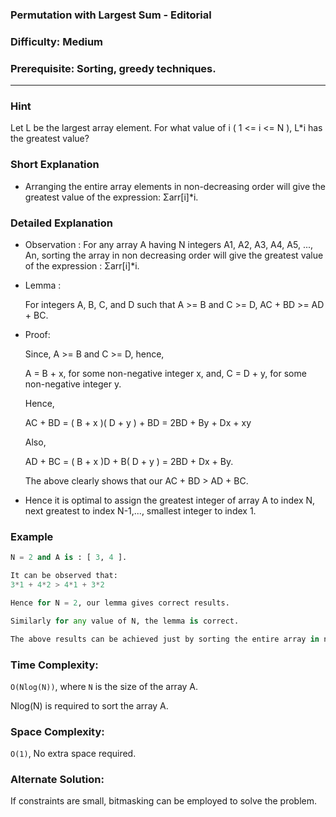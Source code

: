 ### Permutation with Largest Sum - Editorial

### Difficulty:  Medium

### Prerequisite:  Sorting, greedy techniques.
---
### Hint

Let L be the largest array element. For what value of i ( 1 <= i <= N ), L*i has the greatest value? 

### Short Explanation

* Arranging the entire array elements in non-decreasing order will give the greatest value of the expression: Σarr[i]*i.

### Detailed Explanation

* Observation : For any array A having N integers A1, A2, A3, A4, A5, ..., An, sorting the array in non decreasing order will give the greatest value of the expression : Σarr[i]*i.
  
* Lemma :

  For integers A, B, C, and D such that A >= B and C >= D, AC + BD >= AD + BC.

* Proof:

  Since, A >= B and C >= D, hence,

  A = B + x, for some non-negative integer x, and,
  C = D + y, for some non-negative integer y.
  
  Hence,
  
  AC + BD = ( B + x )( D + y ) + BD = 2BD + By + Dx + xy

  Also,

  AD + BC = ( B + x )D + B( D + y ) = 2BD + Dx + By.

  The above clearly shows that our AC + BD > AD + BC.

* Hence it is optimal to assign the greatest integer of array A to index N, next greatest to index N-1,..., smallest integer to index 1. 

### Example
  ```python
  N = 2 and A is : [ 3, 4 ].
  
  It can be observed that:
  3*1 + 4*2 > 4*1 + 3*2

  Hence for N = 2, our lemma gives correct results.
  
 Similarly for any value of N, the lemma is correct.
  
 The above results can be achieved just by sorting the entire array in non-decreasing order.
 ```
### Time Complexity:

`O(Nlog(N))`, where `N` is the size of the array A.

Nlog(N) is required to sort the array A.

### Space Complexity:

`O(1)`, No extra space required.


### Alternate Solution:

If constraints are small, bitmasking can be employed to solve the problem.
